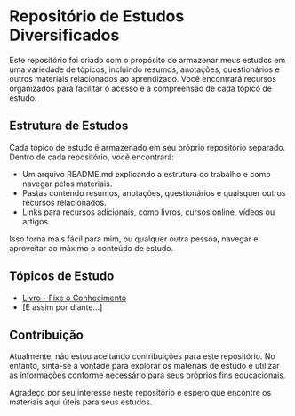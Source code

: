 # Repositório de Estudos Diversificados

Este repositório foi criado com o propósito de armazenar meus estudos em uma variedade de tópicos, incluindo resumos, anotações, questionários e outros materiais relacionados ao aprendizado. Você encontrará recursos organizados para facilitar o acesso e a compreensão de cada tópico de estudo.

## Estrutura de Estudos

Cada tópico de estudo é armazenado em seu próprio repositório separado. Dentro de cada repositório, você encontrará:

- Um arquivo README.md explicando a estrutura do trabalho e como navegar pelos materiais.
- Pastas contendo resumos, anotações, questionários e quaisquer outros recursos relacionados.
- Links para recursos adicionais, como livros, cursos online, vídeos ou artigos.

Isso torna mais fácil para mim, ou qualquer outra pessoa, navegar e aproveitar ao máximo o conteúdo de estudo.

## Tópicos de Estudo

- [Livro - Fixe o Conhecimento](./Livro-Fixe-o-conhecimento)
- [E assim por diante...]

## Contribuição

Atualmente, não estou aceitando contribuições para este repositório. No entanto, sinta-se à vontade para explorar os materiais de estudo e utilizar as informações conforme necessário para seus próprios fins educacionais.

Agradeço por seu interesse neste repositório e espero que encontre os materiais aqui úteis para seus estudos.

